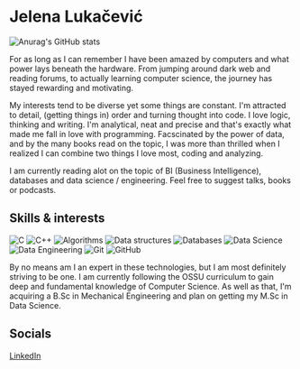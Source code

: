 # Jelena Lukačević
![Anurag's GitHub stats](https://github-readme-stats.vercel.app/api?username=jelavk&show_icons=true&theme=cobalt)

<p> For as long as I can remember I have been amazed by computers and what power lays beneath the hardware.
From jumping around dark web and reading forums, to actually learning computer science, the journey has 
stayed rewarding and motivating. 
 
My interests tend to be diverse yet some things are constant. I'm attracted to detail, (getting things in)
order and turning thought into code. I love logic, thinking and writing. I'm analytical, neat and precise
and that's exactly what made me fall in love with programming. 
Facscinated by the power of data, and by the many books read on the topic, I was more than thrilled
when I realized I can combine two things I love most, coding and analyzing.  

I am currently reading alot on the topic of BI (Business Intelligence), databases and data science / engineering.
Feel free to suggest talks, books or podcasts.</p>


## Skills & interests
![C](https://img.shields.io/badge/c-%2300599C.svg?style=for-the-badge&logo=c&logoColor=white)
![C++](https://img.shields.io/badge/c++-%2300599C.svg?style=for-the-badge&logo=c%2B%2B&logoColor=white)
![Algorithms](https://img.shields.io/badge/Algorithms-003545?style=for-the-badge&&logoColor=white)
![Data structures](https://img.shields.io/badge/Data_Structures-%2300C4CC.svg?style=for-the-badge&logoColor=white)
![Databases](https://img.shields.io/badge/Databases-F37440?style=for-the-badge&logoColor=white)
![Data Science](https://img.shields.io/badge/Data_Science-%2300f.svg?style=for-the-badge&logoColor=white)
![Data Engineering](https://img.shields.io/badge/Data_Engineering-470137?style=for-the-badge&logoColor=#FF61F6)
![Git](https://img.shields.io/badge/git-%23F05033.svg?style=for-the-badge&logo=git&logoColor=white)
![GitHub](https://img.shields.io/badge/github-%23121011.svg?style=for-the-badge&logo=github&logoColor=white)


<p>By no means am I an expert in these technologies, but I am most definitely striving to be one. I am 
currently following the OSSU curriculum to gain deep and fundamental knowledge of Computer Science. As well
as that, I'm acquiring a B.Sc in Mechanical Engineering and plan on getting my M.Sc in Data Science.</p>


## Socials
[LinkedIn](https://www.linkedin.com/in/jelena-luka%C4%8Devi%C4%87-909144243/)
